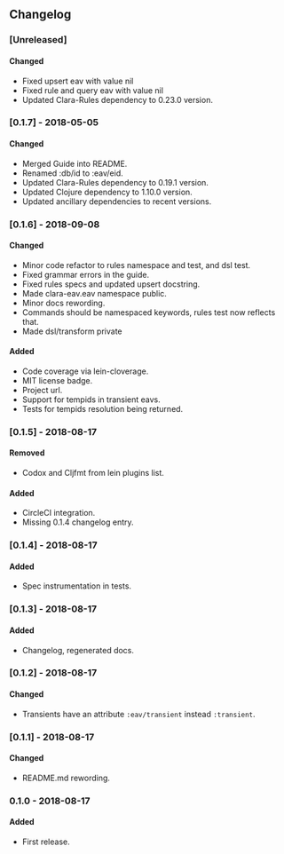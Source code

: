 ## Changelog

### [Unreleased]
#### Changed
- Fixed upsert eav with value nil
- Fixed rule and query eav with value nil
- Updated Clara-Rules dependency to 0.23.0 version.

### [0.1.7] - 2018-05-05
#### Changed
- Merged Guide into README.
- Renamed :db/id to :eav/eid.
- Updated Clara-Rules dependency to 0.19.1 version.
- Updated Clojure dependency to 1.10.0 version.
- Updated ancillary dependencies to recent versions.

### [0.1.6] - 2018-09-08
#### Changed
- Minor code refactor to rules namespace and test, and dsl test.
- Fixed grammar errors in the guide.
- Fixed rules specs and updated upsert docstring.
- Made clara-eav.eav namespace public.
- Minor docs rewording.
- Commands should be namespaced keywords, rules test now reflects that.
- Made dsl/transform private
#### Added
- Code coverage via lein-cloverage.
- MIT license badge.
- Project url.
- Support for tempids in transient eavs.
- Tests for tempids resolution being returned. 

### [0.1.5] - 2018-08-17
#### Removed
- Codox and Cljfmt from lein plugins list.
#### Added
- CircleCI integration.
- Missing 0.1.4 changelog entry.

### [0.1.4] - 2018-08-17
#### Added
- Spec instrumentation in tests.

### [0.1.3] - 2018-08-17
#### Added
- Changelog, regenerated docs.

### [0.1.2] - 2018-08-17
#### Changed
- Transients have an attribute `:eav/transient` instead `:transient`.

### [0.1.1] - 2018-08-17
#### Changed
- README.md rewording.

### 0.1.0 - 2018-08-17
#### Added
- First release.
